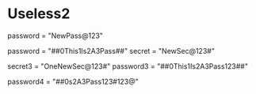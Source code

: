 # Useless2


password = "NewPass@123"


password = "##0This1Is2A3Pass##"
secret = "NewSec@123#"


secret3 = "OneNewSec@123#"
password3 = "##0This1Is2A3Pass123##"

password4 = "##0s2A3Pass123#123@"
